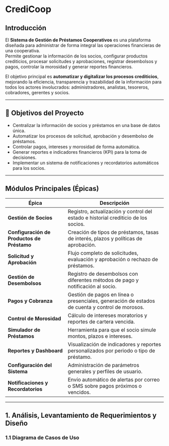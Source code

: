# CrediCoop

## Introducción
El **Sistema de Gestión de Préstamos Cooperativos** es una plataforma diseñada para administrar de forma integral las operaciones financieras de una cooperativa.  
Permite gestionar la información de los socios, configurar productos crediticios, procesar solicitudes y aprobaciones, registrar desembolsos y pagos, controlar la morosidad y generar reportes financieros.

El objetivo principal es **automatizar y digitalizar los procesos crediticios**, mejorando la eficiencia, transparencia y trazabilidad de la información para todos los actores involucrados: administradores, analistas, tesoreros, cobradores, gerentes y socios.

---

## 🎯 Objetivos del Proyecto
- Centralizar la información de socios y préstamos en una base de datos única.  
- Automatizar los procesos de solicitud, aprobación y desembolso de préstamos.  
- Controlar pagos, intereses y morosidad de forma automática.  
- Generar reportes e indicadores financieros (KPI) para la toma de decisiones.  
- Implementar un sistema de notificaciones y recordatorios automáticos para los socios.

---

## Módulos Principales (Épicas)

| Épica | Descripción |
|-------|--------------|
| **Gestión de Socios** | Registro, actualización y control del estado e historial crediticio de los socios. |
| **Configuración de Productos de Préstamo** | Creación de tipos de préstamos, tasas de interés, plazos y políticas de aprobación. |
| **Solicitud y Aprobación** | Flujo completo de solicitudes, evaluación y aprobación o rechazo de préstamos. |
| **Gestión de Desembolsos** | Registro de desembolsos con diferentes métodos de pago y notificación al socio. |
| **Pagos y Cobranza** | Gestión de pagos en línea o presenciales, generación de estados de cuenta y control de morosos. |
| **Control de Morosidad** | Cálculo de intereses moratorios y reportes de cartera vencida. |
| **Simulador de Préstamos** | Herramienta para que el socio simule montos, plazos e intereses. |
| **Reportes y Dashboard** | Visualización de indicadores y reportes personalizados por periodo o tipo de préstamo. |
| **Configuración del Sistema** | Administración de parámetros generales y perfiles de usuario. |
| **Notificaciones y Recordatorios** | Envío automático de alertas por correo o SMS sobre pagos próximos o vencidos. |

---

##  1. Análisis, Levantamiento de Requerimientos y Diseño 

### 1.1 Diagrama de Casos de Uso


